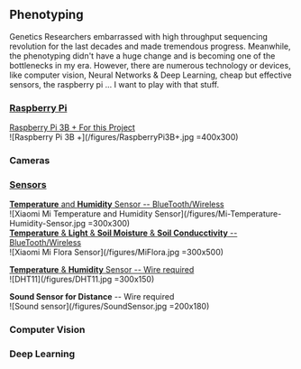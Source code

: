 ## Phenotyping
Genetics Researchers embarrassed with high throughput sequencing revolution for the last decades and made tremendous progress. Meanwhile, the phenotyping didn't have a huge change and is becoming one of the bottlenecks in my era. However, there are numerous technology or devices, like computer vision, Neural Networks & Deep Learning, cheap but effective sensors, the raspberry pi ... I want to play with that stuff.

### [Raspberry Pi](/RaspberryPi)

[Raspberry Pi 3B + For this Project](/RaspberryPi)   
![Raspberry Pi 3B +](/figures/RaspberryPi3B+.jpg =400x300)

### Cameras

### [Sensors](/Sensors)
[**Temperature** and **Humidity** Sensor -- BlueTooth/Wireless](/Sensors/MiTemperatureHumiditySensor)   
![Xiaomi Mi Temperature and Humidity Sensor](/figures/Mi-Temperature-Humidity-Sensor.jpg =300x300)   
[**Temperature** & **Light** & **Soil Moisture** & **Soil Conducctivity** -- BlueTooth/Wireless  ](/Sensors/Miflora/)  
![Xiaomi Mi Flora Sensor](/figures/MiFlora.jpg =300x500)

[**Temperature** & **Humidity** Sensor -- Wire required ](/Sensors/DHT11/)    
![DHT11](/figures/DHT11.jpg =300x150)

**Sound Sensor for Distance** -- Wire required   
![Sound sensor](/figures/SoundSensor.jpg =200x180) 

### Computer Vision

### Deep Learning
